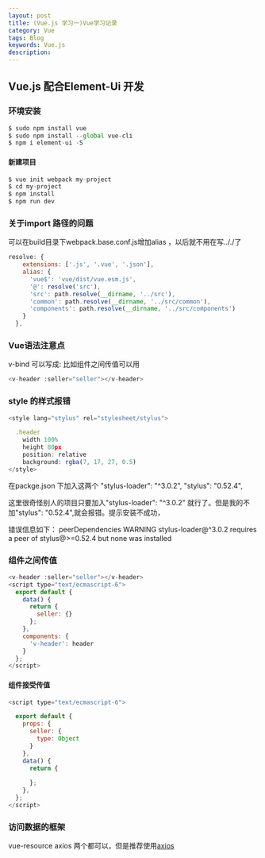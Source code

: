 ```yaml
---
layout: post
title: (Vue.js 学习一)Vue学习记录
category: Vue
tags: Blog
keywords: Vue.js
description: 
---
```


## Vue.js 配合Element-Ui 开发

### 环境安装
```js
$ sudo npm install vue
$ sudo npm install --global vue-cli
$ npm i element-ui -S
```
####  新建项目
```js
$ vue init webpack my-project
$ cd my-project
$ npm install
$ npm run dev
```
### 关于import 路径的问题

可以在build目录下webpack.base.conf.js增加alias ，以后就不用在写.././了
```js
resolve: {
    extensions: ['.js', '.vue', '.json'],
    alias: {
      'vue$': 'vue/dist/vue.esm.js',
      '@': resolve('src'),
      'src': path.resolve(__dirname, '../src'),
      'common': path.resolve(__dirname, '../src/common'),
      'components': path.resolve(__dirname, '../src/components')
    }
  },
```

### Vue语法注意点

v-bind 可以写成: 	比如组件之间传值可以用 
```js
<v-header :seller="seller"></v-header>
```

### style 的样式报错
```js
<style lang="stylus" rel="stylesheet/stylus">

  .header
    width 100%
    height 80px
    position: relative
    background: rgba(7, 17, 27, 0.5)
</style>
```
在packge.json 下加入这两个
"stylus-loader": "^3.0.2",
"stylus": "0.52.4",

这里很奇怪别人的项目只要加入"stylus-loader": "^3.0.2" 就行了。但是我的不加"stylus": "0.52.4",就会报错。提示安装不成功，

错误信息如下：
peerDependencies WARNING stylus-loader@^3.0.2 requires a peer of stylus@>=0.52.4 but none was installed


### 组件之间传值
```js
<v-header :seller="seller"></v-header>
<script type="text/ecmascript-6">
  export default {
    data() {
      return {
        seller: {}
      };
    },
    components: {
      'v-header': header
    }
  };
</script>
```
#### 组件接受传值
```js
<script type="text/ecmascript-6">

  export default {
    props: {
      seller: {
        type: Object
      }
    },
    data() {
      return {
        
      };
    },
  };
</script>
```

### 访问数据的框架
vue-resource
axios
两个都可以，但是推荐使用[axios](https://github.com/axios/axios)




